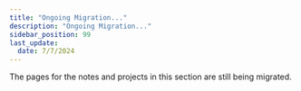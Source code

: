 ```yaml
---
title: "Ongoing Migration..."
description: "Ongoing Migration..."
sidebar_position: 99
last_update:
  date: 7/7/2024
---
```



<!-- To be dated 6/29/2022 -->

The pages for the notes and projects in this section are still being migrated.